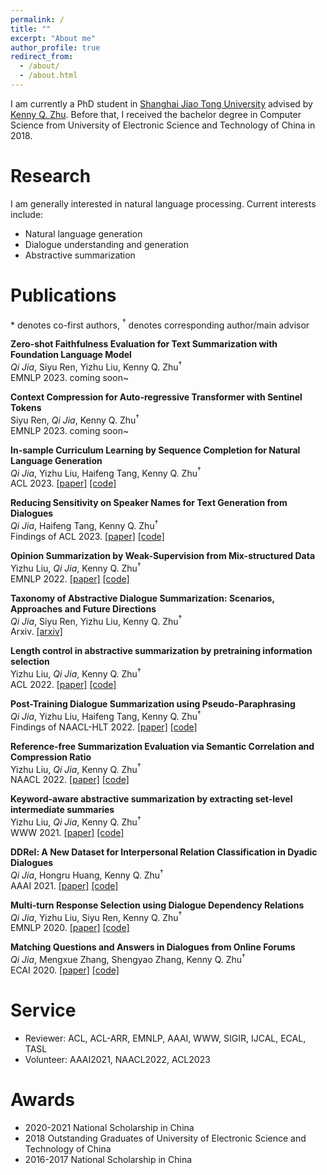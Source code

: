 ```yaml
---
permalink: /
title: ""
excerpt: "About me"
author_profile: true
redirect_from: 
  - /about/
  - /about.html
---
```


<!-- ## About Me -->

I am currently a PhD student in [Shanghai Jiao Tong University](https://www.sjtu.edu.cn/) advised by [Kenny Q. Zhu](https://www.cs.sjtu.edu.cn/~kzhu/). Before that, I received the bachelor degree in Computer Science from University of Electronic Science and Technology of China in 2018. 


# Research
        
I am generally interested in natural language processing. Current interests include: 
- Natural language generation
- Dialogue understanding and generation
- Abstractive summarization


# Publications
\* denotes co-first authors, $^\dagger$ denotes corresponding author/main advisor

**Zero-shot Faithfulness Evaluation for Text Summarization with Foundation Language Model**  
*Qi Jia*, Siyu Ren, Yizhu Liu, Kenny Q. Zhu$^\dagger$   
EMNLP 2023. coming soon~

**Context Compression for Auto-regressive Transformer with Sentinel Tokens**  
Siyu Ren, *Qi Jia*, Kenny Q. Zhu$^\dagger$   
EMNLP 2023. coming soon~

**In-sample Curriculum Learning by Sequence Completion for Natural Language Generation**  
*Qi Jia*, Yizhu Liu, Haifeng Tang, Kenny Q. Zhu$^\dagger$  
ACL 2023. [[paper]](https://arxiv.org/pdf/2211.11297.pdf) [[code]](https://github.com/JiaQiSJTU/InsampleCurriculumLearning)  

**Reducing Sensitivity on Speaker Names for Text Generation from Dialogues**   
*Qi Jia*, Haifeng Tang, Kenny Q. Zhu$^\dagger$  
Findings of ACL 2023. [[paper]](https://arxiv.org/pdf/2305.13833.pdf) [[code]](https://github.com/JiaQiSJTU/SpeakerNameSensitivity)  

**Opinion Summarization by Weak-Supervision from Mix-structured Data**  
Yizhu Liu, *Qi Jia*, Kenny Q. Zhu$^\dagger$  
EMNLP 2022. [[paper]](https://aclanthology.org/2022.emnlp-main.201.pdf) [[code]](https://github.com/YizhuLiu/Opinion-Summarization)  

**Taxonomy of Abstractive Dialogue Summarization: Scenarios, Approaches and Future Directions**  
*Qi Jia*, Siyu Ren, Yizhu Liu, Kenny Q. Zhu$^\dagger$  
Arxiv. [[arxiv]](https://arxiv.org/pdf/2210.09894.pdf)  

**Length control in abstractive summarization by pretraining information selection**  
Yizhu Liu, *Qi Jia*, Kenny Q. Zhu$^\dagger$  
ACL 2022. [[paper]](https://aclanthology.org/2022.acl-long.474.pdf) [[code]](https://github.com/YizhuLiu/lengthcontrol)  

**Post-Training Dialogue Summarization using Pseudo-Paraphrasing**  
*Qi Jia*, Yizhu Liu, Haifeng Tang, Kenny Q. Zhu$^\dagger$  
Findings of NAACL-HLT 2022. [[paper]](https://aclanthology.org/2022.findings-naacl.125.pdf) [[code]](https://github.com/JiaQiSJTU/DialSent-PGG)  

**Reference-free Summarization Evaluation via Semantic Correlation and Compression Ratio**  
Yizhu Liu, *Qi Jia*, Kenny Q. Zhu$^\dagger$  
NAACL 2022. [[paper]](https://aclanthology.org/2022.naacl-main.153.pdf) [[code]](https://github.com/YizhuLiu/summeval)  

**Keyword-aware abstractive summarization by extracting set-level intermediate summaries**  
Yizhu Liu, *Qi Jia*, Kenny Q. Zhu$^\dagger$  
WWW 2021. [[paper]](https://dl.acm.org/doi/abs/10.1145/3442381.3449906) [[code]](https://github.com/YizhuLiu/SetKE_ABS)  

**DDRel: A New Dataset for Interpersonal Relation Classification in Dyadic Dialogues**  
*Qi Jia*, Hongru Huang, Kenny Q. Zhu$^\dagger$  
AAAI 2021. [[paper]](https://ojs.aaai.org/index.php/AAAI/article/view/17551) [[code]](https://github.com/JiaQiSJTU/DialogueRelationClassification)  

**Multi-turn Response Selection using Dialogue Dependency Relations**  
*Qi Jia*, Yizhu Liu, Siyu Ren, Kenny Q. Zhu$^\dagger$  
EMNLP 2020. [[paper]](https://aclanthology.org/2020.emnlp-main.150.pdf) [[code]](https://github.com/JiaQiSJTU/ResponseSelection)  

**Matching Questions and Answers in Dialogues from Online Forums**  
*Qi Jia*, Mengxue Zhang, Shengyao Zhang, Kenny Q. Zhu$^\dagger$  
ECAI 2020. [[paper]](https://ecai2020.eu/papers/248_paper.pdf) [[code]](https://github.com/JiaQiSJTU/QAmatching)  


# Service

- Reviewer: ACL, ACL-ARR, EMNLP, AAAI, WWW, SIGIR, IJCAL, ECAL, TASL   
- Volunteer: AAAI2021, NAACL2022, ACL2023

# Awards
- 2020-2021 National Scholarship in China
- 2018 Outstanding Graduates of University of Electronic Science and Technology of China
- 2016-2017 National Scholarship in China
